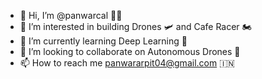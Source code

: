 - 👋 Hi, I’m @panwarcal 🧑‍🌾
- 👀 I’m interested in building Drones 🛩️ and Cafe Racer 🏍️
- 🌱 I’m currently learning Deep Learning 🧠
- 💞️ I’m looking to collaborate on Autonomous Drones 🤖
- 📫 How to reach me panwararpit04@gmail.com 🇮🇳

<!---
panwarcal/panwarcal is a ✨ special ✨ repository because its `README.md` (this file) appears on your GitHub profile.
You can click the Preview link to take a look at your changes.
--->
